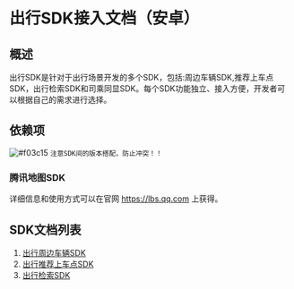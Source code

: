 # 出行SDK接入文档（安卓）

## 概述

出行SDK是针对于出行场景开发的多个SDK，包括:周边车辆SDK,推荐上车点SDK，出行检索SDK和司乘同显SDK。每个SDK功能独立、接入方便，开发者可以根据自己的需求进行选择。

## 依赖项

![#f03c15](https://placehold.it/15/f03c15/000000?text=+) `注意SDK间的版本搭配，防止冲突！！`

### 腾讯地图SDK
详细信息和使用方式可以在官网 https://lbs.qq.com 上获得。

## SDK文档列表
1. [出行周边车辆SDK](https://github.com/tentcentmap-mobility/mapmobilitydemo-passenger-Android/blob/master/app/src/main/assets/readme/%E5%91%A8%E8%BE%B9%E8%BD%A6%E8%BE%86.md)
2. [出行推荐上车点SDK](https://github.com/tentcentmap-mobility/mapmobilitydemo-passenger-Android/blob/master/app/src/main/assets/readme/%E6%8E%A8%E8%8D%90%E4%B8%8A%E8%BD%A6%E7%82%B9.md)
3. [出行检索SDK](https://github.com/tentcentmap-mobility/mapmobilitydemo-passenger-Android/blob/master/app/src/main/assets/readme/%E6%A3%80%E7%B4%A2.md)
